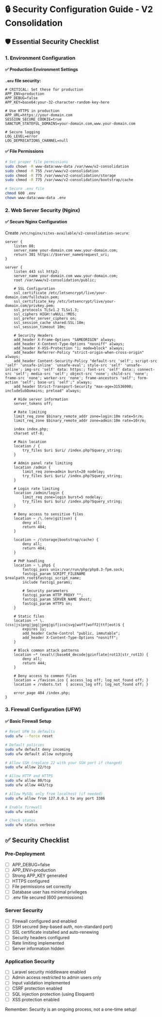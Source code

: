 # 🔒 Security Configuration Guide - V2 Consolidation

## 🛡️ Essential Security Checklist

### 1. Environment Configuration

#### ✅ Production Environment Settings

**`.env` file security:**
```env
# CRITICAL: Set these for production
APP_ENV=production
APP_DEBUG=false
APP_KEY=base64:your-32-character-random-key-here

# Use HTTPS in production
APP_URL=https://your-domain.com
SESSION_SECURE_COOKIE=true
SANCTUM_STATEFUL_DOMAINS=your-domain.com,www.your-domain.com

# Secure logging
LOG_LEVEL=error
LOG_DEPRECATIONS_CHANNEL=null
```

#### ✅ File Permissions
```bash
# Set proper file permissions
sudo chown -R www-data:www-data /var/www/v2-consolidation
sudo chmod -R 755 /var/www/v2-consolidation
sudo chmod -R 775 /var/www/v2-consolidation/storage
sudo chmod -R 775 /var/www/v2-consolidation/bootstrap/cache

# Secure .env file
chmod 600 .env
chown www-data:www-data .env
```

### 2. Web Server Security (Nginx)

#### ✅ Secure Nginx Configuration

Create `/etc/nginx/sites-available/v2-consolidation-secure`:

```nginx
server {
    listen 80;
    server_name your-domain.com www.your-domain.com;
    return 301 https://$server_name$request_uri;
}

server {
    listen 443 ssl http2;
    server_name your-domain.com www.your-domain.com;
    root /var/www/v2-consolidation/public;

    # SSL Configuration
    ssl_certificate /etc/letsencrypt/live/your-domain.com/fullchain.pem;
    ssl_certificate_key /etc/letsencrypt/live/your-domain.com/privkey.pem;
    ssl_protocols TLSv1.2 TLSv1.3;
    ssl_ciphers HIGH:!aNULL:!MD5;
    ssl_prefer_server_ciphers on;
    ssl_session_cache shared:SSL:10m;
    ssl_session_timeout 10m;

    # Security Headers
    add_header X-Frame-Options "SAMEORIGIN" always;
    add_header X-Content-Type-Options "nosniff" always;
    add_header X-XSS-Protection "1; mode=block" always;
    add_header Referrer-Policy "strict-origin-when-cross-origin" always;
    add_header Content-Security-Policy "default-src 'self'; script-src 'self' 'unsafe-inline' 'unsafe-eval'; style-src 'self' 'unsafe-inline'; img-src 'self' data: https:; font-src 'self' data:; connect-src 'self'; media-src 'self'; object-src 'none'; child-src 'none'; frame-src 'none'; worker-src 'none'; frame-ancestors 'self'; form-action 'self'; base-uri 'self';" always;
    add_header Strict-Transport-Security "max-age=31536000; includeSubDomains; preload" always;

    # Hide server information
    server_tokens off;

    # Rate limiting
    limit_req_zone $binary_remote_addr zone=login:10m rate=5r/m;
    limit_req_zone $binary_remote_addr zone=admin:10m rate=10r/m;

    index index.php;
    charset utf-8;

    # Main location
    location / {
        try_files $uri $uri/ /index.php?$query_string;
    }

    # Admin panel rate limiting
    location /admin {
        limit_req zone=admin burst=20 nodelay;
        try_files $uri $uri/ /index.php?$query_string;
    }

    # Login rate limiting
    location /admin/login {
        limit_req zone=login burst=5 nodelay;
        try_files $uri $uri/ /index.php?$query_string;
    }

    # Deny access to sensitive files
    location ~ /\.(env|git|svn) {
        deny all;
        return 404;
    }

    location ~ /(storage|bootstrap/cache) {
        deny all;
        return 404;
    }

    # PHP handling
    location ~ \.php$ {
        fastcgi_pass unix:/var/run/php/php8.3-fpm.sock;
        fastcgi_param SCRIPT_FILENAME $realpath_root$fastcgi_script_name;
        include fastcgi_params;
        
        # Security parameters
        fastcgi_param HTTP_PROXY "";
        fastcgi_param SERVER_NAME $host;
        fastcgi_param HTTPS on;
    }

    # Static files
    location ~* \.(css|js|png|jpg|jpeg|gif|ico|svg|woff|woff2|ttf|eot)$ {
        expires 1y;
        add_header Cache-Control "public, immutable";
        add_header X-Content-Type-Options "nosniff";
    }

    # Block common attack patterns
    location ~* (eval\(|base64_decode|gzinflate|rot13|str_rot13) {
        deny all;
        return 444;
    }

    # Deny access to common files
    location = /favicon.ico { access_log off; log_not_found off; }
    location = /robots.txt  { access_log off; log_not_found off; }

    error_page 404 /index.php;
}
```

### 3. Firewall Configuration (UFW)

#### ✅ Basic Firewall Setup
```bash
# Reset UFW to defaults
sudo ufw --force reset

# Default policies
sudo ufw default deny incoming
sudo ufw default allow outgoing

# Allow SSH (replace 22 with your SSH port if changed)
sudo ufw allow 22/tcp

# Allow HTTP and HTTPS
sudo ufw allow 80/tcp
sudo ufw allow 443/tcp

# Allow MySQL only from localhost (if needed)
sudo ufw allow from 127.0.0.1 to any port 3306

# Enable firewall
sudo ufw enable

# Check status
sudo ufw status verbose
```

## ✅ Security Checklist

### Pre-Deployment
- [ ] APP_DEBUG=false
- [ ] APP_ENV=production
- [ ] Strong APP_KEY generated
- [ ] HTTPS configured
- [ ] File permissions set correctly
- [ ] Database user has minimal privileges
- [ ] .env file secured (600 permissions)

### Server Security
- [ ] Firewall configured and enabled
- [ ] SSH secured (key-based auth, non-standard port)
- [ ] SSL certificate installed and auto-renewing
- [ ] Security headers configured
- [ ] Rate limiting implemented
- [ ] Server information hidden

### Application Security
- [ ] Laravel security middleware enabled
- [ ] Admin access restricted to admin users only
- [ ] Input validation implemented
- [ ] CSRF protection enabled
- [ ] SQL injection protection (using Eloquent)
- [ ] XSS protection enabled

Remember: Security is an ongoing process, not a one-time setup!